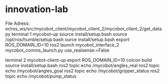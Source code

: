 # innovation-lab

File Adress: er/ros_ws/src/mycobot_client/mycobot_client_2/mycobot_client_2/get_data.py
terminal 1
mycobot-up
source install/setup.bash
source /opt/ros/humble/setup.bash
ource install/setup.bash
export ROS_DOMAIN_ID=10
ros2 launch mycobot_interface_2 mycobot_comms_launch.py use_realsense:=False

terminal 2
mycobot-client-up
export ROS_DOMAIN_ID=10
colcon build
source install/setup.bash
ros2 topic echo /mycobot/angles_real
ros2 topic echo /mycobot/angles_goal
ros2 topic echo /mycobot/gripper_status
ros2 topic echo /mycobot/pump_status
